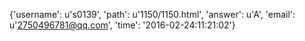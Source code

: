 {'username': u's0139', 'path': u'1150/1150.html', 'answer': u'A', 'email': u'2750496781@qq.com', 'time': '2016-02-24:11:21:02'}